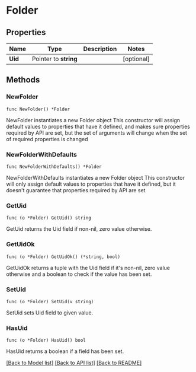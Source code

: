 # Folder

## Properties

Name | Type | Description | Notes
------------ | ------------- | ------------- | -------------
**Uid** | Pointer to **string** |  | [optional] 

## Methods

### NewFolder

`func NewFolder() *Folder`

NewFolder instantiates a new Folder object
This constructor will assign default values to properties that have it defined,
and makes sure properties required by API are set, but the set of arguments
will change when the set of required properties is changed

### NewFolderWithDefaults

`func NewFolderWithDefaults() *Folder`

NewFolderWithDefaults instantiates a new Folder object
This constructor will only assign default values to properties that have it defined,
but it doesn't guarantee that properties required by API are set

### GetUid

`func (o *Folder) GetUid() string`

GetUid returns the Uid field if non-nil, zero value otherwise.

### GetUidOk

`func (o *Folder) GetUidOk() (*string, bool)`

GetUidOk returns a tuple with the Uid field if it's non-nil, zero value otherwise
and a boolean to check if the value has been set.

### SetUid

`func (o *Folder) SetUid(v string)`

SetUid sets Uid field to given value.

### HasUid

`func (o *Folder) HasUid() bool`

HasUid returns a boolean if a field has been set.


[[Back to Model list]](../README.md#documentation-for-models) [[Back to API list]](../README.md#documentation-for-api-endpoints) [[Back to README]](../README.md)


